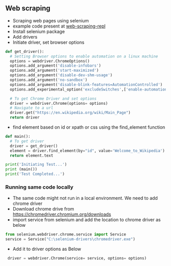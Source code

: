 ## Web scraping

- Scraping web pages using selenium
- example code present at [web-scraping-repl](https://replit.com/@clarkeallen/web-scraping#main.py)
- Install selenium package
- Add drivers
- Initiate driver, set browser options

```python
def get_driver():
  # Setting Browser options to enable automation on a linux machine
  options = webdriver.ChromeOptions()
  options.add_argument('disable-infobars')
  options.add_argument('start-maximized')
  options.add_argument('disable-dev-shm-usage')
  options.add_argument('no-sandbox')
  options.add_argument('disable-blink-features=AutomationControlled')
  options.add_experimental_option('excludeSwitches',['enable-automation'])

  # To get Chrome Driver and set options
  driver = webdriver.Chrome(options= options)
  # Navigate to a url
  driver.get("https://en.wikipedia.org/wiki/Main_Page")
  return driver
```

- find element based on id or xpath or css using the find_element function

```python
def main():
  # To get driver
  driver = get_driver()
  element = driver.find_element(by="id", value='Welcome_to_Wikipedia')
  return element.text

print('Initiating Test...')
print (main())
print('Test Completed...')
```

### Running same code locally

- The same code might not run in a local environment. We need to add chrome driver
- Download chrome drive from https://chromedriver.chromium.org/downloads
- import service from selenium and add the location to chrome driver as below

```python
from selenium.webdriver.chrome.service import Service
service = Service("C:\selenium-drivers\chromedriver.exe")
```

- Add it to driver options as Below

```python
 driver = webdriver.Chrome(service= service, options= options)
```
